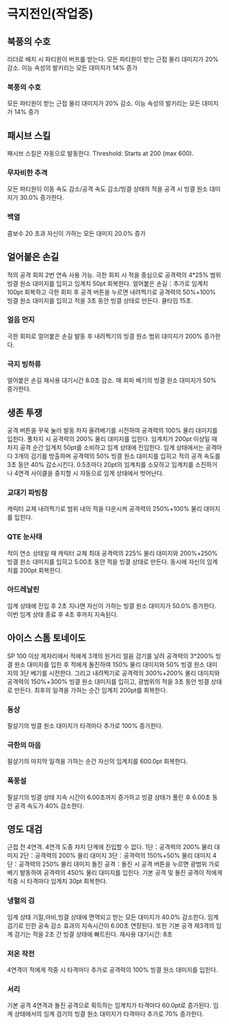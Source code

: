 # 극지전인(작업중)

## 북풍의 수호

리더로 배치 시 파티원이 버프를 받는다.
모든 파티원이 받는 근접 물리 대미지가 20% 감소. 이능 속성의 발키리는 모든 대미지가 14% 증가

### 북풍의 수호

모든 파티원이 받는 근접 물리 대미지가 20% 감소. 이능 속성의 발키리는 모든 대미지가 14% 증가

## 패시브 스킬

패시브 스킬은 자동으로 발동한다.
Threshold: Starts at 200 (max 600).

### 무자비한 추격

모든 파티원이 이동 속도 감소/공격 속도 감소/빙결 상태의 적을 공격 시 빙결 원소 대미지가 30.0% 증가한다.

### 백열

콤보수 20 초과
자신이 가하는 모든 대미지 20.0% 증가

## 얼어붙은 손길

적의 공격 회피
2번 연속 사용 가능. 극한 회피 시 적을 중심으로 공격력의 4\*25% 범위 빙결 원소 대미지를 입히고 임계치 50pt 회복한다.
얼어붙은 손길：추가로 임계치 100pt 회복하고 극한 회피 후 공격 버튼을 누르면 내려찍기로 공격력의 50%+100% 빙결 원소 대미지를 입히고 적을 3초 동안 빙결 상태로 만든다. 쿨타임 15초.

### 얼음 먼지

극한 회피로 얼어붙은 손길 발동 후 내려찍기의 빙결 원소 범위 대미지가 200% 증가한다.

### 극지 빙하류

얼어붙은 손길 재사용 대기시간 8.0초 감소. 매 회피 베기의 빙결 원소 대미지가 50% 증가한다.

## 생존 투쟁

공격 버튼을 꾸욱 눌러 발동
차지 올려베기를 시전하여 공격력의 100% 물리 대미지를 입힌다. 풀차지 시 공격력의 200% 물리 대미지를 입힌다.
임계치가 200pt 이상일 때 차지 공격 순간 임계치 50pt를 소비하고 임계 상태에 진입한다. 임계 상태에서는 공격마다 3개의 검기를 방출하며 공격력의 50% 빙결 원소 대미지를 입히고 적의 공격 속도를 3초 동안 40% 감소시킨다. 0.5초마다 20pt의 임계치를 소모하고 임계치를 소진하거나 4연격 사이클을 중지할 시 자동으로 임계 상태에서 벗어난다.

### 교대기 파빙참

캐릭터 교체
내려찍기로 범위 내의 적을 다운시켜 공격력의 250%+100% 물리 대미지를 입힌다.

### QTE 눈사태

적이 연소 상태일 때 캐릭터 교체
최대 공격력의 225% 물리 대미지와 200%+250% 빙결 원소 대미지를 입히고 5.00초 동안 적을 빙결 상태로 만든다. 동시에 자신의 임계치를 200pt 회복한다.

### 아드레날린

임계 상태에 진입 후 2초 지나면 자신이 가하는 빙결 원소 대미지가 50.0% 증가한다. 이번 임계 상태 종료 후 4초 후까지 지속된다.

## 아이스 스톰 토네이도

SP 100 이상
제자리에서 적에게 3개의 원거리 얼음 검기를 날려 공격력의 3\*200% 빙결 원소 대미지를 입힌 후 적에게 돌진하여 150% 물리 대미지와 50% 빙결 원소 대미지의 3단 베기를 시전한다. 그리고 내려찍기로 공격력의 300%+200% 물리 대미지와 공격력의 150%+300% 빙결 원소 대미지를 입히고, 광범위의 적을 3초 동안 빙결 상태로 만든다. 최후의 일격을 가하는 순간 임계치 200pt를 회복한다.

### 동상

필살기의 빙결 원소 대미지가 타격마다 추가로 100% 증가한다.

### 극한의 마음

필살기의 마지막 일격을 가하는 순간 자신의 임계치를 600.0pt 회복한다.

### 폭풍설

필살기의 빙결 상태 지속 시간이 6.00초까지 증가하고 빙결 상태가 풀린 후 6.00초 동안 공격 속도가 40% 감소한다.

## 영도 대검

근접 전 4연격. 4연격 도중 차지 단계에 진입할 수 없다.
1단：공격력의 200% 물리 대미지
2단：공격력의 200% 물리 대미지
3단：공격력의 150%+50% 물리 대미지
4단：공격력의 250% 물리 대미지
돌진 공격：돌진 시 공격 버튼을 누르면 광범위 가로베기 발동하여 공격력의 450% 물리 대미지를 입힌다.
기본 공격 및 돌진 공격이 적에게 적중 시 타격마다 임계치 30pt 회복한다.

### 냉혈의 검

임계 상태
기절,마비,빙결 상태에 면역되고 받는 모든 대미지가 40.0% 감소한다. 임계 검기로 인한 공속 감소 효과의 지속시간이 6.00초 연장된다. 또한 기본 공격 제3격의 임계 검기는 적을 2초 간 빙결 상태에 빠트린다. 재사용 대기시간: 8초

### 저온 작전

4연격이 적에게 적중 시 타격마다 추가로 공격력의 100% 빙결 원소 대미지를 입힌다.

### 서리

기본 공격 4연격과 돌진 공격으로 획득하는 임계치가 타격마다 60.0pt로 증가된다. 임계 상태에서의 임계 검기의 빙결 원소 대미지가 타격마다 추가로 70% 증가한다.
